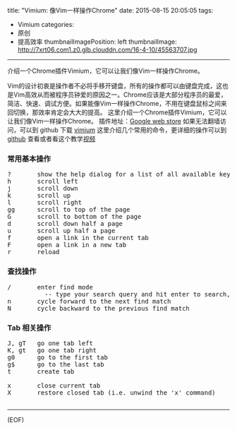 title: "Vimium: 像Vim一样操作Chrome"
date: 2015-08-15 20:05:05
tags:
  - Vimium
categories:
  - 原创
  - 提高效率
thumbnailImagePosition: left
thumbnailImage: http://7xrt06.com1.z0.glb.clouddn.com/16-4-10/45563707.jpg
---

介绍一个Chrome插件Vimium，它可以让我们像Vim一样操作Chrome。
<!-- excerpt -->
Vim的设计初衷是操作者不必将手移开键盘，所有的操作都可以由键盘完成，这也是Vim高效从而被程序员钟爱的原因之一。Chrome应该是大部分程序员的最爱，简洁、快速、调试方便。如果能像Vim一样操作Chrome，不用在键盘鼠标之间来回切换，那效率肯定会大大的提高。
这里介绍一个Chrome插件Vimium，它可以让我们像Vim一样操作Chrome。
插件地址：[Google web store](https://chrome.google.com/webstore/detail/vimium/dbepggeogbaibhgnhhndojpepiihcmeb?hl=en)
如果无法翻墙访问，可以到 github 下载 [vimium](https://github.com/philc/vimium/releases)
这里介绍几个常用的命令，更详细的操作可以到 [github](https://github.com/philc/vimium) 查看或者看这个教学[视频](https://www.youtube.com/watch?v=t67Sn0RGK54)
### 常用基本操作
<pre>
?       show the help dialog for a list of all available keys
h       scroll left
j       scroll down
k       scroll up
l       scroll right
gg      scroll to top of the page
G       scroll to bottom of the page
d       scroll down half a page
u       scroll up half a page
f       open a link in the current tab
F       open a link in a new tab
r       reload
</pre>

### 查找操作
<pre>
/       enter find mode
          -- type your search query and hit enter to search, or Esc to cancel
n       cycle forward to the next find match
N       cycle backward to the previous find match
</pre>

### Tab 相关操作
<pre>
J, gT   go one tab left
K, gt   go one tab right
g0      go to the first tab
g$      go to the last tab
t       create tab

x       close current tab
X       restore closed tab (i.e. unwind the 'x' command)

</pre>

***
(EOF)


